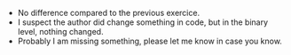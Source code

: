 - No difference compared to the previous exercice.
- I suspect the author did change something in code, but in the binary level, nothing changed.
- Probably I am missing something, please let me know in case you know.
